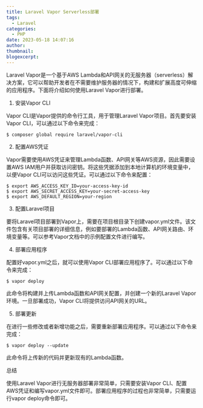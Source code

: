 ```yaml
---
title: Laravel Vapor Serverless部署
tags:
  - Laravel
categories:
  - PHP
date: 2023-05-18 14:07:16
author:
thumbnail:
blogexcerpt:
---
```

Laravel Vapor是一个基于AWS Lambda和API网关的无服务器（serverless）解决方案，它可以帮助开发者在不需要维护服务器的情况下，构建和扩展高度可伸缩的应用程序。下面将介绍如何使用Laravel Vapor进行部署。

1. 安装Vapor CLI

Vapor CLI是Vapor提供的命令行工具，用于管理Laravel Vapor项目。首先要安装Vapor CLI，可以通过以下命令来完成：

```
$ composer global require laravel/vapor-cli
```

2. 配置AWS凭证

Vapor需要使用AWS凭证来管理Lambda函数、API网关等AWS资源，因此需要设置AWS IAM用户并获取访问密钥。将这些凭据添加到本地计算机的环境变量中，以便Vapor CLI可以访问这些凭证。可以通过以下命令来配置：

```
$ export AWS_ACCESS_KEY_ID=your-access-key-id
$ export AWS_SECRET_ACCESS_KEY=your-secret-access-key
$ export AWS_DEFAULT_REGION=your-region
```

3. 配置Laravel项目

要将Laravel项目部署到Vapor上，需要在项目根目录下创建vapor.yml文件。该文件包含有关项目部署的详细信息，例如要部署的Lambda函数、API网关路由、环境变量等。可以参考Vapor文档中的示例配置文件进行编写。

4. 部署应用程序

配置好vapor.yml之后，就可以使用Vapor CLI部署应用程序了。可以通过以下命令来完成：

```
$ vapor deploy
```

此命令将构建并上传Lambda函数和API网关配置，并创建一个新的Laravel Vapor环境。一旦部署成功，Vapor CLI将提供访问API网关的URL。

5. 部署更新

在进行一些修改或者新增功能之后，需要重新部署应用程序。可以通过以下命令来完成：

```
$ vapor deploy --update
```

此命令将上传新的代码并更新现有的Lambda函数。

总结

使用Laravel Vapor进行无服务器部署非常简单，只需要安装Vapor CLI、配置AWS凭证和编写vapor.yml文件即可。部署应用程序的过程也非常简单，只需要运行vapor deploy命令即可。
